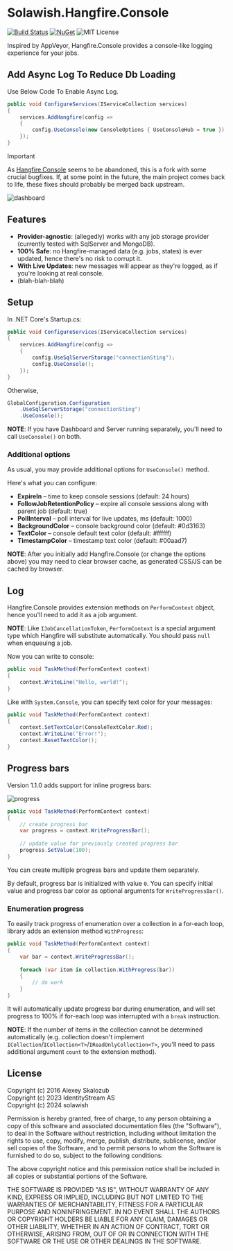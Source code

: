 # Solawish.Hangfire.Console

[![Build Status](https://github.com/solawish/Hangfire.Console/actions/workflows/dotnet.yml/badge.svg)](https://github.com/solawish/Hangfire.Console/actions/workflows/dotnet.yml)
[![NuGet](https://img.shields.io/nuget/v/Solawish.Hangfire.Console.svg)](https://www.nuget.org/packages/Solawish.Hangfire.Console/)
![MIT License](https://img.shields.io/badge/license-MIT-orange.svg)

Inspired by AppVeyor, Hangfire.Console provides a console-like logging experience for your jobs.

## Add Async Log To Reduce Db Loading

Use Below Code To Enable Async Log.
```c#
public void ConfigureServices(IServiceCollection services)
{
    services.AddHangfire(config =>
    {
        config.UseConsole(new ConsoleOptions { UseConsoleHub = true });
    });
}
```

> [!IMPORTANT]
> As [Hangfire.Console](https://github.com/pieceofsummer/Hangfire.Console) seems to be abandoned, this is a fork with some crucial bugfixes.
> If, at some point in the future, the main project comes back to life, these fixes should probably be merged back upstream.

![dashboard](dashboard.png)

## Features

- **Provider-agnostic**: (allegedly) works with any job storage provider (currently tested with SqlServer and MongoDB).
- **100% Safe**: no Hangfire-managed data (e.g. jobs, states) is ever updated, hence there's no risk to corrupt it.
- **With Live Updates**: new messages will appear as they're logged, as if you're looking at real console.
- (blah-blah-blah)

## Setup

In .NET Core's Startup.cs:

```c#
public void ConfigureServices(IServiceCollection services)
{
    services.AddHangfire(config =>
    {
        config.UseSqlServerStorage("connectionSting");
        config.UseConsole();
    });
}
```

Otherwise,

```c#
GlobalConfiguration.Configuration
    .UseSqlServerStorage("connectionSting")
    .UseConsole();
```

**NOTE**: If you have Dashboard and Server running separately,
you'll need to call `UseConsole()` on both.

### Additional options

As usual, you may provide additional options for `UseConsole()` method.

Here's what you can configure:

- **ExpireIn** – time to keep console sessions (default: 24 hours)
- **FollowJobRetentionPolicy** – expire all console sessions along with parent job (default: true)
- **PollInterval** – poll interval for live updates, ms (default: 1000)
- **BackgroundColor** – console background color (default: #0d3163)
- **TextColor** – console default text color (default: #ffffff)
- **TimestampColor** – timestamp text color (default: #00aad7)

**NOTE**: After you initially add Hangfire.Console (or change the options above) you may need to clear browser cache, as
generated CSS/JS can be cached by browser.

## Log

Hangfire.Console provides extension methods on `PerformContext` object,
hence you'll need to add it as a job argument.

**NOTE**: Like `IJobCancellationToken`, `PerformContext` is a special argument type which Hangfire will substitute
automatically. You should pass `null` when enqueuing a job.

Now you can write to console:

```c#
public void TaskMethod(PerformContext context)
{
    context.WriteLine("Hello, world!");
}
```

Like with `System.Console`, you can specify text color for your messages:

```c#
public void TaskMethod(PerformContext context)
{
    context.SetTextColor(ConsoleTextColor.Red);
    context.WriteLine("Error!");
    context.ResetTextColor();
}
```

## Progress bars

Version 1.1.0 adds support for inline progress bars:

![progress](progress.png)

```c#
public void TaskMethod(PerformContext context)
{
    // create progress bar
    var progress = context.WriteProgressBar();
    
    // update value for previously created progress bar
    progress.SetValue(100);
}
```

You can create multiple progress bars and update them separately.

By default, progress bar is initialized with value `0`. You can specify initial value and progress bar color as optional
arguments for `WriteProgressBar()`.

### Enumeration progress

To easily track progress of enumeration over a collection in a for-each loop, library adds an extension
method `WithProgress`:

```c#
public void TaskMethod(PerformContext context)
{
    var bar = context.WriteProgressBar();
    
    foreach (var item in collection.WithProgress(bar))
    {
        // do work
    }
}
```

It will automatically update progress bar during enumeration, and will set progress to 100% if for-each loop was
interrupted with a `break` instruction.

**NOTE**: If the number of items in the collection cannot be determined automatically (e.g. collection doesn't
implement `ICollection`/`ICollection<T>`/`IReadOnlyCollection<T>`, you'll need to pass additional argument `count` to
the extension method).

## License

Copyright (c) 2016 Alexey Skalozub  
Copyright (c) 2023 IdentityStream AS  
Copyright (c) 2024 solawish

Permission is hereby granted, free of charge, to any person obtaining a copy
of this software and associated documentation files (the "Software"), to deal
in the Software without restriction, including without limitation the rights
to use, copy, modify, merge, publish, distribute, sublicense, and/or sell
copies of the Software, and to permit persons to whom the Software is
furnished to do so, subject to the following conditions:

The above copyright notice and this permission notice shall be included in all
copies or substantial portions of the Software.

THE SOFTWARE IS PROVIDED "AS IS", WITHOUT WARRANTY OF ANY KIND, EXPRESS OR
IMPLIED, INCLUDING BUT NOT LIMITED TO THE WARRANTIES OF MERCHANTABILITY,
FITNESS FOR A PARTICULAR PURPOSE AND NONINFRINGEMENT. IN NO EVENT SHALL THE
AUTHORS OR COPYRIGHT HOLDERS BE LIABLE FOR ANY CLAIM, DAMAGES OR OTHER
LIABILITY, WHETHER IN AN ACTION OF CONTRACT, TORT OR OTHERWISE, ARISING FROM,
OUT OF OR IN CONNECTION WITH THE SOFTWARE OR THE USE OR OTHER DEALINGS IN THE
SOFTWARE.
